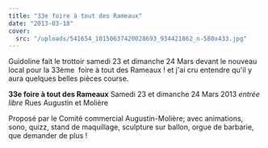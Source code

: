 ```yaml
---
title: "33e foire à tout des Rameaux"
date: "2013-03-18"
cover:
  src: "/uploads/541654_10150637420028693_934421862_n-580x433.jpg"
---
```


Guidoline fait le trottoir samedi 23 et dimanche 24 Mars devant le nouveau local pour la 33ème  foire à tout des Rameaux ! et j'ai cru entendre qu'il y aura quelques belles pièces course.

****33e foire à tout des Rameaux****  Samedi 23 et dimanche 24 Mars 2013 _entrée libre_ Rues Augustin et Molière

Proposé par le Comité commercial Augustin-Molière; avec animations, sono, quizz, stand de maquillage, sculpture sur ballon, orgue de barbarie, que demander de plus !
